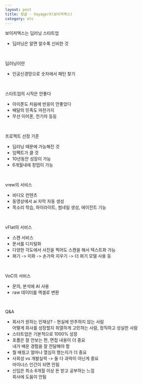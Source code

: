 ```yaml
---
layout: post
title: 정글 - VoyagerX(보이저엑스)
category: etc
---
```


보이저엑스는 딥러닝 스타트업
- 딥러닝은 알면 알수록 신비한 것

&nbsp;

딥러닝이란
- 인공신경망으로 숫자에서 패턴 찾기

&nbsp;

스타트업의 시작은 안좋다
- 아이폰도 처음에 반응이 안좋았다
- 배달의 민족도 마찬가지
- 무선 이어폰, 전기차 등등

&nbsp;

프로젝트 선정 기준
- 딥러닝 때문에 가능해진 것
- 임팩트가 클 것
- 10년동안 성장이 가능
- 6개월내에 창업이 가능

&nbsp;

vrew의 서비스
- 비디오 컨텐츠
- 동영상에서 ai 자막 자동 생성
- 목소리 학습, 하이라이트, 썸네일 생성, 에이전트 기능

&nbsp;

vFlat의 서비스
- 스캔 서비스
- 문서를 디지털화
- 다양한 각도에서 사진을 찍어도 스캔을 해서 텍스트화 가능
- 펴기 -> 미화 -> 손가락 지우기 -> 더 펴기 모델 사용 등

&nbsp;

VoC의 서비스
- 문의, 분석에 AI 사용
- raw 데이터를 엑셀로 변환

&nbsp;

Q&A
- 회사가 원하는 인재상? - 현실에 안주하지 않는 사람  
어떻게 회사를 성장할지 취열하게 고민하는 사람, 정직하고 성실한 사람
- 스타트업은 기본적으로 1000% 성장
- 포폴은 잘 안보는 편, 면접 내용이 더 중요  
 내가 배운 경험을 잘 전달해야 함
- 뭘 배웠고 얼마나 열심히 했는지가 더 중요
- 사회성 vs 개발실력 -> 둘 다 과락이 아닌게 중요  
 마이너스 인간이 되면 안됨
- 신입은 최소 6개월 이상 돈 받고 공부하는 느낌  
 회사에 도움이 안됨

